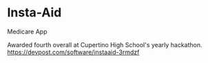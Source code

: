 # Insta-Aid
Medicare App

Awarded fourth overall at Cupertino High School's yearly hackathon.
https://devpost.com/software/instaaid-3rmdzf
